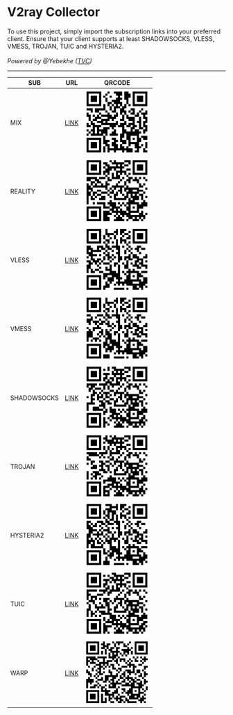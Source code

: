 # V2ray Collector

To use this project, simply import the subscription links into your preferred client. Ensure that your client supports at least SHADOWSOCKS, VLESS, VMESS, TROJAN, TUIC and HYSTERIA2.
<br />
<br />
<em>
Powered by @Yebekhe (<a href="https://github.com/yebekhe/TVC" target="_blank">TVC</a>)
</em>
<hr />

| SUB         | URL                                                                                    | QRCODE                                                                         |
|-------------|----------------------------------------------------------------------------------------|--------------------------------------------------------------------------------| 
| MIX         | [LINK](https://github.com/Amirinventor2010/TVC-Amirinventor/raw/main/sub/mix)                              | <img src="qrcode/mix.png" alt="qrcode" style="width: 150px; height: 150px;" /> |
| REALITY     | [LINK](https://github.com/Amirinventor2010/TVC-Amirinventor/raw/main/sub/reality)                          | <img src="qrcode/reality.png" alt="qrcode" style="width: 150px; height: 150px;" /> |
| VLESS       | [LINK](https://github.com/Amirinventor2010/TVC-Amirinventor/raw/main/sub/vless)                            | <img src="qrcode/vless.png" alt="qrcode" style="width: 150px; height: 150px;" /> |
| VMESS       | [LINK](https://github.com/Amirinventor2010/TVC-Amirinventor/raw/main/sub/vmess)                            | <img src="qrcode/vmess.png" alt="qrcode" style="width: 150px; height: 150px;" /> |
| SHADOWSOCKS | [LINK](https://github.com/Amirinventor2010/TVC-Amirinventor/raw/main/sub/ss)                               | <img src="qrcode/ss.png" alt="qrcode" style="width: 150px; height: 150px;" /> |
| TROJAN      | [LINK](https://github.com/Amirinventor2010/TVC-Amirinventor/raw/main/sub/trojan)                           | <img src="qrcode/trojan.png" alt="qrcode" style="width: 150px; height: 150px;" /> |
| HYSTERIA2   | [LINK](https://github.com/Amirinventor2010/TVC-Amirinventor/raw/main/sub/hy2)                              | <img src="qrcode/hy2.png" alt="qrcode" style="width: 150px; height: 150px;" /> |
| TUIC        | [LINK](https://github.com/Amirinventor2010/TVC-Amirinventor/raw/main/sub/tuic)                             | <img src="qrcode/tuic.png" alt="qrcode" style="width: 150px; height: 150px;" /> |
| WARP        | [LINK](https://raw.githubusercontent.com/ircfspace/warpsub/main/export/warp) | <img src="qrcode/warp.png" alt="qrcode" style="width: 150px; height: 150px;" /> |
